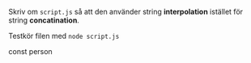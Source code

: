 
Skriv om `script.js` så att den använder string **interpolation** istället för string **concatination**.

Testkör filen med `node script.js`

const person 
